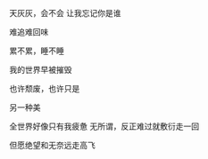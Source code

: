 

天灰灰，会不会
让我忘记你是谁

难追难回味

累不累，睡不睡

我的世界早被摧毁

也许颓废，也许只是

另一种美

全世界好像只有我疲惫
无所谓，反正难过就敷衍走一回

但愿绝望和无奈远走高飞
